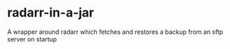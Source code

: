 # radarr-in-a-jar
 A wrapper around radarr which fetches and restores a backup from an sftp server on startup
